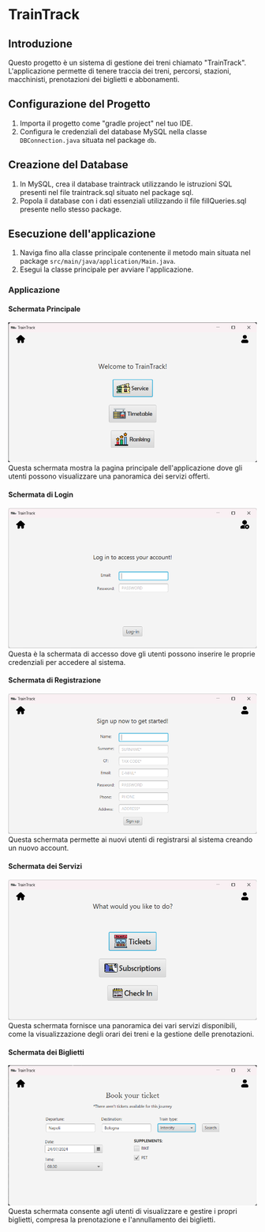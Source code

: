 # TrainTrack

## Introduzione
Questo progetto è un sistema di gestione dei treni chiamato "TrainTrack". L'applicazione permette di tenere traccia dei treni, percorsi, stazioni, macchinisti, prenotazioni dei biglietti e abbonamenti.

## Configurazione del Progetto
1. Importa il progetto come "gradle project" nel tuo IDE.
2. Configura le credenziali del database MySQL nella classe `DBConnection.java` situata nel package `db`.

## Creazione del Database
1. In MySQL, crea il database traintrack utilizzando le istruzioni SQL presenti nel file traintrack.sql situato nel package sql.
2. Popola il database con i dati essenziali utilizzando il file fillQueries.sql presente nello stesso package.

## Esecuzione dell'applicazione
1. Naviga fino alla classe principale contenente il metodo main situata nel package `src/main/java/application/Main.java`.
2. Esegui la classe principale per avviare l'applicazione.

### Applicazione

#### Schermata Principale
![Schermata Principale](src/main/resources/img/app-home.png)
Questa schermata mostra la pagina principale dell'applicazione dove gli utenti possono visualizzare una panoramica dei servizi offerti.

#### Schermata di Login
![Schermata Login](src/main/resources/img/app-login.png)
Questa è la schermata di accesso dove gli utenti possono inserire le proprie credenziali per accedere al sistema.

#### Schermata di Registrazione
![Schermata Sign Up](src/main/resources/img/app-signup.png)
Questa schermata permette ai nuovi utenti di registrarsi al sistema creando un nuovo account.

#### Schermata dei Servizi
![Schermata Service](src/main/resources/img/app-service.png)
Questa schermata fornisce una panoramica dei vari servizi disponibili, come la visualizzazione degli orari dei treni e la gestione delle prenotazioni.

#### Schermata dei Biglietti
![Schermata Ticket](src/main/resources/img/app-ticket.png)
Questa schermata consente agli utenti di visualizzare e gestire i propri biglietti, compresa la prenotazione e l'annullamento dei biglietti.
